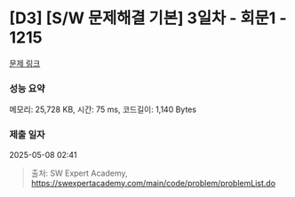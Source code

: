 # [D3] [S/W 문제해결 기본] 3일차 - 회문1 - 1215 

[문제 링크](https://swexpertacademy.com/main/code/problem/problemDetail.do?contestProbId=AV14QpAaAAwCFAYi) 

### 성능 요약

메모리: 25,728 KB, 시간: 75 ms, 코드길이: 1,140 Bytes

### 제출 일자

2025-05-08 02:41



> 출처: SW Expert Academy, https://swexpertacademy.com/main/code/problem/problemList.do
